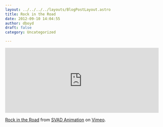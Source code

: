 ```yaml
---
layout: ../../../../layouts/BlogPostLayout.astro
title: Rock in the Road
date: 2012-09-10 14:04:55
author: dboyd
draft: false
category: Uncategorized

---
```

<iframe src="http://player.vimeo.com/video/49145513" width="500" height="213" frameborder="0" allowfullscreen="allowfullscreen"></iframe>

<a href="http://vimeo.com/49145513">Rock in the Road</a> from <a href="http://vimeo.com/svadanimation">SVAD Animation</a> on <a href="http://vimeo.com">Vimeo</a>.

